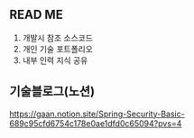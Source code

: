 ## READ ME 

1. 개발시 참조 소스코드
2. 개인 기술 포트폴리오
3. 내부 인력 지식 공유

## 기술블로그(노션)

https://gaan.notion.site/Spring-Security-Basic-689c95cfd6754c178e0ae1dfd0c65094?pvs=4
